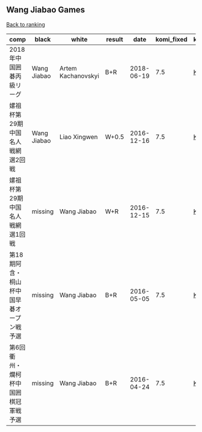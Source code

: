## Wang Jiabao Games

[Back to ranking](../../index.md)




| **comp** | **black** | **white** | **result** | **date** | **komi_fixed** | **kifu** | 
| --- | --- | --- | --- | --- | --- | --- |
| 2018年中国囲碁丙級リーグ | Wang Jiabao | Artem Kachanovskyi | B+R | 2018-06-19 | 7.5 | [Kifu](https://kifudepot.net/kifucontents.php?id=4C%2F7hdFrTkvihZSBTdLFVg%3D%3D) | 
| 嫘祖杯第29期中国名人戦網選2回戦 | Wang Jiabao | Liao Xingwen | W+0.5 | 2016-12-16 | 7.5 | [Kifu](https://kifudepot.net/kifucontents.php?id=oO0b0NMWHUBNwCXsPpC8%2Fg%3D%3D) | 
| 嫘祖杯第29期中国名人戦網選1回戦 | missing | Wang Jiabao | W+R | 2016-12-15 | 7.5 | [Kifu](https://kifudepot.net/kifucontents.php?id=X7eKUyiHek%2BqGKNrYMbwjg%3D%3D) | 
| 第18期阿含・桐山杯中国早碁オープン戦予選 | missing | Wang Jiabao | B+R | 2016-05-05 | 7.5 | [Kifu](https://kifudepot.net/kifucontents.php?id=gHBRQo2gdnSQlzJcvpJ4Sg%3D%3D) | 
| 第6回衢州・爛柯杯中国囲棋冠軍戦予選 | missing | Wang Jiabao | B+R | 2016-04-24 | 7.5 | [Kifu](https://kifudepot.net/kifucontents.php?id=IPMNLjBPwucBqJ%2FCbX4wKw%3D%3D) |




